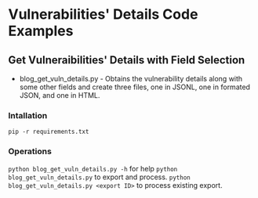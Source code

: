# Vulnerabilities' Details Code Examples

## Get Vulneraibilities' Details with Field Selection

* blog_get_vuln_details.py - Obtains the vulnerability details along with some other fields and create three files, one in JSONL, one in formated JSON, and one in HTML.

### Intallation
`pip -r requirements.txt`

### Operations
`python blog_get_vuln_details.py -h` for help
`python blog_get_vuln_details.py` to export and process.
`python blog_get_vuln_details.py <export ID>` to process existing export.

